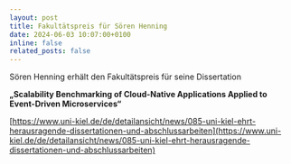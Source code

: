 ```yaml
---
layout: post
title: Fakultätspreis für Sören Henning
date: 2024-06-03 10:07:00+0100
inline: false
related_posts: false
---
```


Sören Henning erhält den Fakultätspreis für seine Dissertation

**„Scalability Benchmarking of Cloud-Native Applications Applied to Event-Driven Microservices“**

[https://www.uni-kiel.de/de/detailansicht/news/085-uni-kiel-ehrt-herausragende-dissertationen-und-abschlussarbeiten](https://www.uni-kiel.de/de/detailansicht/news/085-uni-kiel-ehrt-herausragende-dissertationen-und-abschlussarbeiten)
